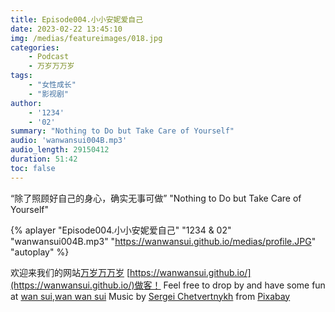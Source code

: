 ```yaml
---
title: Episode004.小小安妮爱自己
date: 2023-02-22 13:45:10
img: /medias/featureimages/018.jpg
categories: 
    - Podcast
    - 万岁万万岁
tags:
    - "女性成长"
    - "影视剧"
author: 
    - '1234'
    - '02'
summary: "Nothing to Do but Take Care of Yourself"
audio: 'wanwansui004B.mp3'
audio_length: 29150412
duration: 51:42
toc: false
---
```


“除了照顾好自己的身心，确实无事可做”
"Nothing to Do but Take Care of Yourself"

{% aplayer "Episode004.小小安妮爱自己" "1234 & 02" "wanwansui004B.mp3" "https://wanwansui.github.io/medias/profile.JPG" "autoplay" %}



欢迎来我们的网站[万岁万万岁](https://wanwansui.github.io/) [https://wanwansui.github.io/](https://wanwansui.github.io/)做客！
Feel free to drop by and have some fun at [wan sui,wan wan sui](https://wanwansui.github.io/)
Music by <a href="https://pixabay.com/zh/users/sergequadrado-24990007/?utm_source=link-attribution&amp;utm_medium=referral&amp;utm_campaign=music&amp;utm_content=13185">Sergei Chetvertnykh</a> from <a href="https://pixabay.com/music//?utm_source=link-attribution&amp;utm_medium=referral&amp;utm_campaign=music&amp;utm_content=13185">Pixabay</a>